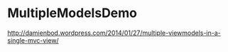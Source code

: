 MultipleModelsDemo
==================
http://damienbod.wordpress.com/2014/01/27/multiple-viewmodels-in-a-single-mvc-view/
